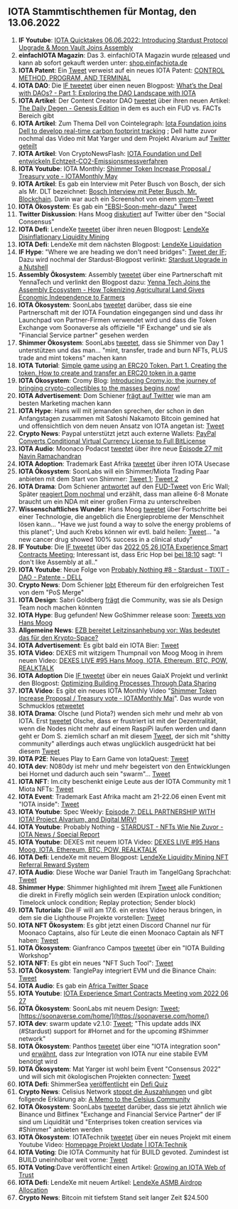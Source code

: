 ## IOTA Stammtischthemen für Montag, den 13.06.2022

1. **IF Youtube**: [IOTA Quicktakes 06.06.2022: Introducing Stardust Protocol Upgrade & Moon Vault Joins Assembly    ](https://www.youtube.com/watch?v=DjtRs51u60g)
2. **einfachIOTA Magazin**: Das 3. einfachIOTA Magazin wurde [released](https://twitter.com/einfachIOTA/status/1533881836467802117?t=t8i-IoBxNJKteMDonUGhcg&s=19) und kann ab sofort gekauft werden unter: [shop.einfachiota.de](https://shop.einfachiota.de/)
3. **IOTA Patent**: Ein [Tweet](https://twitter.com/muandelo/status/1534064933503217664?s=20&t=jh3nul272w7iozPBgoXGmg) verweist auf ein neues IOTA Patent: [CONTROL METHOD, PROGRAM, AND TERMINAL](https://worldwide.espacenet.com/patent/search/family/081753157/publication/WO2022107659A1?q=pn%3DWO2022107659A1)
4. **IOTA DAO**: Die [IF tweetet](https://twitter.com/iota/status/1534158246818336772?s=20&t=TUgRUmzV3rkXyWbypkMsQw) über einen neuen Blogpost: [What’s the Deal with DAOs? - Part 1: Exploring the DAO Landscape with IOTA](https://blog.iota.org/whats-the-deal-with-dao/)
5. **IOTA Artikel**: Der Content Creator DAO [tweetet](https://twitter.com/IOTAcontentDAO/status/1534193602456264704?s=20&t=5AaD7xcekK7zUtQsQAloQg) über ihren neuen Artikel: [The Daily Degen - Genesis Edition](https://iotacreator.substack.com/p/coming-soon?r=1ic5o4&s=w&utm_campaign=post&utm_medium=web) in dem es auch ein FUD vs. FACTs Bereich gibt
6. **IOTA Artikel**: Zum Thema Dell von Cointelegraph: [Iota Foundation joins Dell to develop real-time carbon footprint tracking](https://cointelegraph.com/news/iota-foundation-joins-dell-to-develop-real-time-carbon-footprint-tracking) ; Dell hatte zuvor nochmal das Video mit Mat Yarger und dem Projekt Alvarium auf [Twitter geteilt](https://twitter.com/Dell_Edge/status/1533949500393508864?s=20&t=5AaD7xcekK7zUtQsQAloQg)
7. **IOTA Artikel**: Von CryptoNewsFlash: [IOTA Foundation und Dell entwickeln Echtzeit-CO2-Emissionsmessverfahren](https://www.crypto-news-flash.com/de/iota-foundation-und-dell-entwickeln-echtzeit-co2-emissionsmessverfahren/?feed_id=9484&_unique_id=629f7bf5b74fb)
8. **IOTA Youtube**: IOTA Monthly: [Shimmer Token Increase Proposal / Treasury vote - IOTAMonthly May](https://www.youtube.com/watch?v=cLWDLSRfICg)
9. **IOTA Artikel**: Es gab ein Interview mit Peter Busch von Bosch, der sich als Mr. DLT bezeichnet: [Bosch Interview mit Peter Busch, Mr. Blockchain](https://blockchainwelt.de/bosch-interview/). Darin war auch ein Screenshot von einem [vrom-Tweet](https://twitter.com/Vrom14286662/status/1303187082886643712?s=20&t=MbeL857y6BiWp5-AbBH1vg)
10. **IOTA Ökosystem**: Es gab ein ["EBSI-Soon-mehr-dazu" Tweet](https://twitter.com/EU_EBSI/status/1533777398369591298?s=20&t=5AaD7xcekK7zUtQsQAloQg)
11. **Twitter Diskussion**: Hans Moog [diskutiert](https://twitter.com/hus_qy/status/1533860276583424002?s=20&t=5AaD7xcekK7zUtQsQAloQg) auf Twitter über den "Social Consensus"
12. **IOTA Defi**: LendeXe [tweetet](https://twitter.com/LendeXeFinance/status/1533869679038562309?s=20&t=5AaD7xcekK7zUtQsQAloQg) über ihren neuen Blogpost: [LendeXe Disinflationary Liquidity Mining](https://medium.com/@LendeXeFinance/lendexe-disinflationary-liquidity-mining-775955d5b640)
13. **IOTA Defi**: LendeXe mit dem nächsten Blogpost: [LendeXe Liquidation](https://medium.com/@LendeXeFinance/lendexe-liquidation-f0a1dae76d9a)
14. **IF Hype**: "Where we are heading we don't need bridges": [Tweet der IF](https://twitter.com/shimmernet/status/1533795862723321858?s=20&t=5AaD7xcekK7zUtQsQAloQg); Dazu wird nochmal der Stardust-Blogpost verlinkt: [Stardust Upgrade in a Nutshell](https://blog.shimmer.network/stardust-upgrade-in-a-nutshell/)
15. **Assembly Ökosystem**: Assembly [tweetet](https://twitter.com/assembly_net/status/1534520628639780864?s=20&t=sGjNqNkkYZjkk5vo5NidLw) über eine Partnerschaft mit YennaTech und verlinkt den Blogpost dazu: [Yenna Tech Joins the Assembly Ecosystem - How Tokenizing Agricultural Land Gives Economic Independence to Farmers](https://blog.assembly.sc/yenna-tech-joins-the-assembly-ecosystem/)
16. **IOTA Ökosystem**: SoonLabs [tweetet](https://twitter.com/soon_labs/status/1534408115021459456) darüber, dass sie eine Partnerschaft mit der IOTA Foundation eingegangen sind und dass ihr Launchpad von Partner-Firmen verwendet wird und dass die Token Exchange vom Soonaverse als offizielle "IF Exchange" und sie als "Financial Service partner" gesehen werden
17. **Shimmer Ökosystem**: SoonLabs [tweetet](https://twitter.com/soon_labs/status/1534408118104367104?s=20&t=t4RdlwFUeVaz6O4iPGLNHA), dass sie Shimmer von Day 1 unterstützen und das man... "mint, transfer, trade and burn NFTs, PLUS trade and mint tokens" machen kann
18. **IOTA Tutorial**: [Simple game using an ERC20 Token. Part 1. Creating the token. How to create and transfer an ERC20 token in a game](https://medium.com/@sumsonline/simple-game-using-an-erc20-token-part-1-creating-the-token-5f1f6ad33f7)
19. **IOTA Ökosystem**: Cromy Blog: [Introducing Cromy.io: the journey of bringing crypto-collectibles to the masses begins now!](https://blog.cromy.io/posts/introducing-cromy-io)
20. **IOTA Advertisement**: Dom Schiener [frägt auf Twitter](https://twitter.com/DomSchiener/status/1534461087567036421?s=20&t=t4RdlwFUeVaz6O4iPGLNHA) wie man am besten Marketing machen kann
21. **IOTA Hype**: Hans will mit jemanden sprechen, der schon in den Anfangstagen zusammen mit Satoshi Nakamoto Bitcoin gemined hat und offensichtlich von dem neuen Ansatz von IOTA angetan ist: [Tweet](https://twitter.com/hus_qy/status/1534314439121436672?s=20&t=t4RdlwFUeVaz6O4iPGLNHA)
22. **Crypto News**: Paypal unterstützt jetzt auch externe Wallets: [PayPal Converts Conditional Virtual Currency License to Full BitLicense](https://www.coindesk.com/business/2022/06/07/paypal-converts-conditional-virtual-currency-license-to-full-bitlicense/)
23. **IOTA Audio**: Moonaco Podacst [tweetet](https://twitter.com/MoonacoPodcast/status/1534837983324553219?s=20&t=eMQhfwk85-74ZC3S25hF1g) über ihre neue [Episode 27 mit Navin Ramachandran](https://open.spotify.com/episode/2O9EDZcxxnYK0w9aQPFHyV?si=sqgn-jTdTaK9KEOMw1hgsA&nd=1)
24. **IOTA Adoption**: Trademark East Afrika [tweetet](https://twitter.com/TradeMarkEastA/status/1534807582405234689?s=20&t=eMQhfwk85-74ZC3S25hF1g) über ihren IOTA Usecase
25. **IOTA Ökosystem**: SoonLabs will ein Shimmer/Miota Trading Paar anbieten mit dem Start von Shimmer: [Tweet 1](https://twitter.com/soon_labs/status/1534408118104367104?s=20&t=eMQhfwk85-74ZC3S25hF1g); [Tweet 2](https://twitter.com/soon_labs/status/1534769760998653952?s=20&t=eMQhfwk85-74ZC3S25hF1g)
26. **IOTA Drama**: Dom Schiener [antwortet](https://twitter.com/DomSchiener/status/1534635479370547201?s=20&t=eMQhfwk85-74ZC3S25hF1g) auf den [FUD-Tweet](https://twitter.com/ercwl/status/1534584929337626625?s=20&t=eMQhfwk85-74ZC3S25hF1g) von Eric Wall; Später [reagiert Dom nochmal](https://twitter.com/DomSchiener/status/1534954452037292034?s=20&t=aL_-DwCeRASpwsmpMnUEVQ) und erzählt, dass man alleine 6-8 Monate braucht um ein NDA mit einer großen Firma zu unterschreiben
27. **Wissenschaftliches Wunder**: Hans Moog [tweetet](https://twitter.com/hus_qy/status/1534846750120456192?s=20&t=eMQhfwk85-74ZC3S25hF1g) über Fortschritte bei einer Technologie, die angeblich die Energieprobleme der Menschheit lösen kann... "Have we just found a way to solve the energy problems of this planet"; Und auch Krebs können wir evtl. bald heilen: [Tweet](https://twitter.com/hus_qy/status/1534664484979187712?s=20&t=eMQhfwk85-74ZC3S25hF1g)... "a new cancer drug showed 100% success in a clinical study"
28. **IF Youtube**: Die [IF tweetet](https://twitter.com/iota/status/1534837712351551488?s=20&t=rZdCvok3B3ajVixAaVlr_Q) über das [2022 05 26 IOTA Experience Smart Contracts Meeting](https://www.youtube.com/watch?v=amvw049S97s); Interessant ist, dass Eric Hop bei [bei 18:10](https://www.youtube.com/watch?v=amvw049S97s&t=1091s) sagt: "I don't like Assembly at all.."
29. **IOTA Youtube**: Neue Folge von [Probably Nothing #8 - Stardust - TIXIT - DAO - Patente - DELL](https://www.youtube.com/watch?v=ZWH0K-GS8tA)
30. **Crypto News**: Dom Schiener [lobt](https://twitter.com/DomSchiener/status/1534613567915163648?s=20&t=eMQhfwk85-74ZC3S25hF1g) Ethereum für den erfolgreichen Test von dem "PoS Merge"
31. **IOTA Design**: Sabri Goldberg [frägt](https://twitter.com/sabrigoldberg/status/1534819030472744961?s=20&t=eMQhfwk85-74ZC3S25hF1g) die Community, was sie als Design Team noch machen könnten
32. **IOTA Hype**: Bug gefunden! New GoShimmer release soon: [Tweets von Hans Moog](https://twitter.com/hus_qy/status/1534300231298326531?s=20&t=tHBC0kqRy-glI53nShkBQQ)
33. **Allgemeine News**: [EZB bereitet Leitzinsanhebung vor: Was bedeutet das für den Krypto-Space?](https://www.btc-echo.de/news/ezb-zentralbank-leitzins-lagarde-europa-inflation-euro-dollar-bitcoin-144822/)
34. **IOTA Advertisement**: Es gibt bald ein IOTA Bier: [Tweet](https://twitter.com/IotGoku/status/1534942482546532354?s=20&t=aL_-DwCeRASpwsmpMnUEVQ)
35. **IOTA Video**: DEXES mit witzigem Thumpnail von Moog Moog in ihrem neuen Video: [DEXES LIVE #95 Hans Moog, IOTA, Ethereum, BTC, POW, REALKTALK](https://www.youtube.com/watch?v=99zCIeBH1YI)
36. **IOTA Adoption** Die [IF tweetet](https://twitter.com/iota/status/1534883025250549761?s=20&t=aL_-DwCeRASpwsmpMnUEVQ) über ein neues GaiaX Projekt und verlinkt den Blogpost: [Optimizing Building Processes Through Data Sharing](https://blog.iota.org/iota-in-gaia-x-ieco/)
37. **IOTA Video**: Es gibt ein neues IOTA Monthly Video "[Shimmer Token Increase Proposal / Treasury vote - IOTAMonthly Mai](https://www.youtube.com/watch?v=sujpLWjZE7E)". Das wurde von Schmucklos [retweetet](https://twitter.com/Schmucklos_/status/1534969789604581390?s=20&t=aL_-DwCeRASpwsmpMnUEVQ)
38. **IOTA Drama**: Olsche (und Piota?) wenden sich mehr und mehr ab von IOTA. Erst [tweetet](https://twitter.com/PassphraseSaver/status/1534776839318781952?t=2wPOLdlaRGBrMrPHxML1vw&s=19) Olsche, dass er frustriert ist mit der Dezentralität, wenn die Nodes nicht mehr auf einem RaspiPi laufen werden und dann geht er Dom S. ziemlich scharf an mit diesem [Tweet](https://twitter.com/PassphraseSaver/status/1534864210290692097?s=20&t=t_o3hl1hohryfQe0VmUB0w), der sich mit "shitty community" allerdings auch etwas unglücklich ausgedrückt hat bei diesem [Tweet](https://twitter.com/DomSchiener/status/1534635479370547201?s=20&t=t_o3hl1hohryfQe0VmUB0w)
39. **IOTA P2E**: Neues Play to Earn Game von IotaQuest: [Tweet](https://twitter.com/IotaQuest/status/1534967820475408384?s=20&t=t_o3hl1hohryfQe0VmUB0w)
40. **IOTA dev**: N080dy ist mehr und mehr begeistert von den Entwicklungen bei Hornet und dadurch auch sein "swarm"... [Tweet](https://twitter.com/iota_swarm/status/1534936646692528134?s=20&t=t_o3hl1hohryfQe0VmUB0w)
41. **IOTA NFT**: Im.city beschenkt einige Leute aus der IOTA Community mit 1 Miota NFTs: [Tweet](https://twitter.com/imCITY_org/status/1534484822051135488?s=20&t=aL_-DwCeRASpwsmpMnUEVQ)
42. **IOTA Event**: Trademark East Afrika macht am 21-22.06 einen Event mit "IOTA inside": [Tweet](https://twitter.com/TradeMarkEastA/status/1535141479374540801?s=20&t=efy6KeSsINP65aEl7at8xg)
43. **IOTA Youtube**: Spec Weekly: [Episode 7: DELL PARTNERSHIP WITH IOTA! Project Alvarium, and Digital MRV!](https://www.youtube.com/watch?v=pV45B2r6qFg)
44. **IOTA Youtube**: Probably Nothing - [STARDUST - NFTs Wie Nie Zuvor - IOTA News / Special Report](https://www.youtube.com/watch?v=NX6ZY6I-WPk)
45. **IOTA Youtube**: DEXES mit neuem IOTA Video: [DEXES LIVE #95 Hans Moog, IOTA, Ethereum, BTC, POW, REALKTALK](https://www.youtube.com/watch?v=99zCIeBH1YI&t=1665s)
46. **IOTA Defi**: LendeXe mit neuem Blogpost: [LendeXe Liquidity Mining NFT Referral Reward System](https://medium.com/@LendeXeFinance/lendexe-liquidity-mining-nft-referral-reward-system-3cdaf44aa65c)
47. **IOTA Audio**: Diese Woche war Daniel Trauth im TangelGang Sprachchat: [Tweet](https://twitter.com/GangTangleTalk/status/1535147195237863424?s=20&t=xuY035GYE1Fzp7a4xbiMTw)
48. **Shimmer Hype**: Shimmer highlighted mit ihrem [Tweet](https://twitter.com/shimmernet/status/1535245464471216131?s=20&t=efy6KeSsINP65aEl7at8xg) alle Funktionen die direkt in Firefly möglich sein werden (Expiration unlock condition; Timelock unlock condition; Replay protection; Sender block)
49. **IOTA Tutorials**: Die IF will am 17.6. ein erstes Video heraus bringen, in dem sie die Lighthouse Projekte vorstellen: [Tweet](https://twitter.com/iota/status/1535277741553201152?s=20&t=efy6KeSsINP65aEl7at8xg)
50. **IOTA NFT Ökosystem**: Es gibt jetzt einen Discord Channel nur für Moonaco Captains, also für Leute die einen Moonaco Captain als NFT haben: [Tweet](https://twitter.com/MoonacoPodcast/status/1535219975039901696?s=20&t=efy6KeSsINP65aEl7at8xg)
51. **IOTA Ökosystem**: Gianfranco Campos [tweetet](https://twitter.com/hassping/status/1535012417159036928?s=20&t=efy6KeSsINP65aEl7at8xg) über ein "IOTA Building Workshop"
52. **IOTA NFT**: Es gibt ein neues "NFT Such Tool": [Tweet](https://twitter.com/Moe4x4/status/1534878745345114114?s=20&t=efy6KeSsINP65aEl7at8xg)
53. **IOTA Ökosystem**: TanglePay integriert EVM und die Binance Chain: [Tweet](https://twitter.com/tanglepaycom/status/1535186251858399232?s=20&t=efy6KeSsINP65aEl7at8xg)
54. **IOTA Audio**: Es gab ein [Africa Twitter Space](https://twitter.com/IotaNigeria/status/1530804933460639744?s=20&t=ci5_93oo_6TGFeSdHgJO0w)
55. **IOTA Youtube**: [IOTA Experience Smart Contracts Meeting vom 2022 06 27](https://www.youtube.com/watch?v=j74CDYJ3ENA)
56. **IOTA Ökosystem**: SoonLabs mit neuem Design: [Tweet](https://twitter.com/soon_labs/status/1535850567662071808?s=20&t=ci5_93oo_6TGFeSdHgJO0w); [https://soonaverse.com/home/](https://soonaverse.com/home/)
57. **IOTA dev**: swarm update v2.1.0: [Tweet](https://twitter.com/iota_swarm/status/1535733164748021762?s=20&t=ci5_93oo_6TGFeSdHgJO0w); "This update adds INX (#Stardust) support for #Hornet and for the upcoming #Shimmer network"
58. **IOTA Ökosystem**: Panthos [tweetet](https://twitter.com/m_cpto/status/1535311729206362113?s=20&t=ci5_93oo_6TGFeSdHgJO0w) über eine "IOTA integration soon" und [erwähnt](https://twitter.com/m_cpto/status/1535573329599516672?s=20&t=ci5_93oo_6TGFeSdHgJO0w), dass zur Integration von IOTA nur eine stabile EVM benötigt wird
59. **IOTA Ökosystem**: Mat Yarger ist wohl beim Event "Consensus 2022" und will sich mit ökologischen Projekten connecten: [Tweet](https://twitter.com/Mat_Yarger/status/1535777220266012672?s=20&t=sWGklZyy4jM-PfN2FmHwDw)
60. **IOTA Defi**: ShimmerSea [veröffentlicht](https://twitter.com/ShimmerSeaDEX/status/1536223086969860096?s=20&t=LyPnQiB1a9zkaoySdCAlFw) ein [Defi Quiz](https://defiquiz.shimmersea.finance/)
61. **Crypto News**: Celisius Network [stoppt die Auszahlungen](https://twitter.com/CelsiusNetwork/status/1536169010877739009?s=20&t=LyPnQiB1a9zkaoySdCAlFw) und gibt follgende Erklärung ab: [A Memo to the Celsius Community](https://medium.com/p/a-memo-to-the-celsius-community-59532a06ecc6)
62. **IOTA Ökosystem**: SoonLabs [tweetet](https://twitter.com/soon_labs/status/1536232590541107200?s=20&t=LyPnQiB1a9zkaoySdCAlFw) darüber, dass sie jetzt ähnlich wie Binance und Bitfinex "Exchange and Financial Service Partner" der IF sind um Liquidität und "Enterprises token creation services via #Shimmer" anbieten werden
63. **IOTA Ökosystem**: IOTATechnik [tweetet](https://twitter.com/iotatechnik/status/1536108428820680704?s=20&t=LyPnQiB1a9zkaoySdCAlFw) über ein neues Projekt mit einem Youtube Video: [Homepage Projekt Update | IOTA:Technik](https://www.youtube.com/watch?v=Cansr7iK5NE)
64. **IOTA Voting**: Die IOTA Community hat für BUILD gevoted. Zumindest ist BUILD uneinholbar weit vorne: [Tweet](https://twitter.com/unseriouscandle/status/1535956515269791744?s=20&t=LyPnQiB1a9zkaoySdCAlFw)
65. **IOTA Voting**:Dave veröffentlicht einen Artikel: [Growing an IOTA Web of Trust](https://medium.com/@sumsonline/growing-an-iota-web-of-trust-7ad9cff8b6d4)
66. **IOTA Defi**: LendeXe mit neuem Artikel: [LendeXe ASMB Airdrop Allocation](https://medium.com/@LendeXeFinance/lendexe-asmb-airdrop-allocation-185e1f6ddd9a)
67. **Crypto News**: Bitcoin mit tiefstem Stand seit langer Zeit $24.500 


